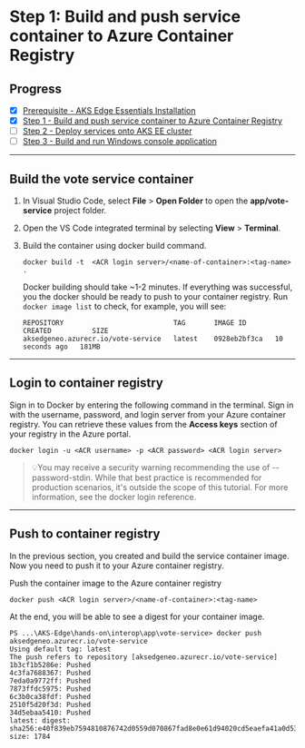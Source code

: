 # Step 1: Build and push service container to Azure Container Registry

## Progress

- [x] [Prerequisite - AKS Edge Essentials Installation](../../install/install.md)
- [x] [Step 1 - Build and push service container to Azure Container Registry](./01_build_and_push.md)
- [ ] [Step 2 - Deploy services onto AKS EE cluster](./02_deploy.md)
- [ ] [Step 3 - Build and run Windows console application](./03_win_app.md)

---  

## Build the vote service container

1. In Visual Studio Code, select **File** > **Open Folder** to open the **app/vote-service** project folder. 

2. Open the VS Code integrated terminal by selecting **View** > **Terminal**.

3. Build the container using docker build command. 

    ```
    docker build -t  <ACR login server>/<name-of-container>:<tag-name> .
    ```

    Docker building should take ~1-2 minutes. If everything was successful, you the docker should be ready to push to your container registry. Run `docker image list` to check, for example, you will see:

    ```
    REPOSITORY                           TAG       IMAGE ID       CREATED          SIZE
    aksedgeneo.azurecr.io/vote-service   latest    0928eb2bf3ca   10 seconds ago   181MB
    ```

---

## Login to container registry

Sign in to Docker by entering the following command in the terminal. Sign in with the username, password, and login server from your Azure container registry. You can retrieve these values from the **Access keys** section of your registry in the Azure portal.

```
docker login -u <ACR username> -p <ACR password> <ACR login server>
```

> 💡You may receive a security warning recommending the use of --password-stdin. While that best practice is recommended for production scenarios, it's outside the scope of this tutorial. For more information, see the docker login reference.

---

## Push to container registry

In the previous section, you created and build the service container image. Now you need to push it to your Azure container registry.

Push the container image to the Azure container registry

```
docker push <ACR login server>/<name-of-container>:<tag-name>
```

At the end, you will be able to see a digest for your container image.

```
PS ...\AKS-Edge\hands-on\interop\app\vote-service> docker push aksedgeneo.azurecr.io/vote-service
Using default tag: latest
The push refers to repository [aksedgeneo.azurecr.io/vote-service]
1b3cf1b5286e: Pushed
4c3fa7688367: Pushed
7eda0a9772ff: Pushed
7873ffdc5975: Pushed
6c3b0ca38fdf: Pushed
2510f5d20f3d: Pushed
34d5ebaa5410: Pushed
latest: digest: sha256:e40f839eb7594810876742d0559d070867fad8e0e61d94020cd5eaefa41a0d53 size: 1784
```